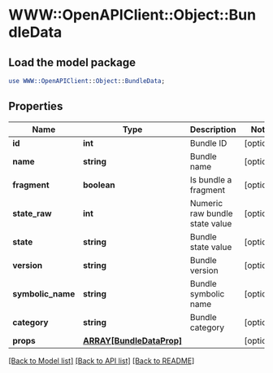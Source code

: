 # WWW::OpenAPIClient::Object::BundleData

## Load the model package
```perl
use WWW::OpenAPIClient::Object::BundleData;
```

## Properties
Name | Type | Description | Notes
------------ | ------------- | ------------- | -------------
**id** | **int** | Bundle ID | [optional] 
**name** | **string** | Bundle name | [optional] 
**fragment** | **boolean** | Is bundle a fragment | [optional] 
**state_raw** | **int** | Numeric raw bundle state value | [optional] 
**state** | **string** | Bundle state value | [optional] 
**version** | **string** | Bundle version | [optional] 
**symbolic_name** | **string** | Bundle symbolic name | [optional] 
**category** | **string** | Bundle category | [optional] 
**props** | [**ARRAY[BundleDataProp]**](BundleDataProp.md) |  | [optional] 

[[Back to Model list]](../README.md#documentation-for-models) [[Back to API list]](../README.md#documentation-for-api-endpoints) [[Back to README]](../README.md)


